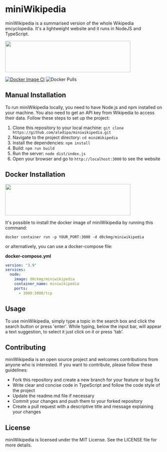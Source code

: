 # miniWikipedia

miniWikipedia is a summarised version of the whole Wikipedia encyclopedia. It's a lightweight website and it runs in NodeJS and TypeScript.

<img src="public/img/miniWikipedia_horizontal.svg" width="400" height="100" />

[![Docker Image CI](https://github.com/aledipa/Free-GPT4-WEB-API/actions/workflows/docker-image.yml/badge.svg)](https://github.com/aledipa/miniwikipedia/actions/workflows/docker-image.yml)
![Docker Pulls](https://img.shields.io/docker/pulls/d0ckmg/miniwikipedia)

## Manual Installation

To run miniWikipedia locally, you need to have Node.js and npm installed on your machine. You also need to get an API key from Wikipedia to access their data. Follow these steps to set up the project:

1. Clone this repository to your local machine: `git clone https://github.com/aledipa/miniwikipedia.git`
2. Navigate to the project directory: `cd miniWikipedia`
3. Install the dependencies: `npm install`
4. Build: `npm run build`
5. Run the server: `node dist/index.js`
6. Open your browser and go to `http://localhost:3000` to see the website

## Docker Installation
<img src=".github/img/docker-logo.webp" width="400" height="100" />

It's possible to install the docker image of miniWikipedia by running this command:

`docker container run -p YOUR_PORT:3000 -d d0ckmg/miniwikipedia`

or alternatively, you can use a docker-compose file:

**docker-compose.yml**

```yaml
version: "3.9"
services:
  node:
    image: d0ckmg/miniwikipedia
    container_name: miniwikipedia
    ports:
      - 3000:3000/tcp
```
## Usage

To use miniWikipedia, simply type a topic in the search box and click the search button or press 'enter'. While typing, below the input bar, will appear a text suggestion, to select it just click on it or press 'tab'.

## Contributing

miniWikipedia is an open source project and welcomes contributions from anyone who is interested. If you want to contribute, please follow these guidelines:

- Fork this repository and create a new branch for your feature or bug fix
- Write clear and concise code in TypeScript and follow the code style of the project
- Update the readme.md file if necessary
- Commit your changes and push them to your forked repository
- Create a pull request with a descriptive title and message explaining your changes

## License

miniWikipedia is licensed under the MIT License. See the LICENSE file for more details.
